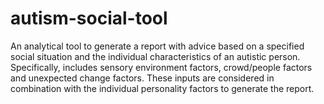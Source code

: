 # autism-social-tool
An analytical tool to generate a report with advice based on a specified social situation and the individual characteristics of an autistic person.
Specifically, includes sensory environment factors, crowd/people factors and unexpected change factors. 
These inputs are considered in combination with the individual personality factors to generate the report.
